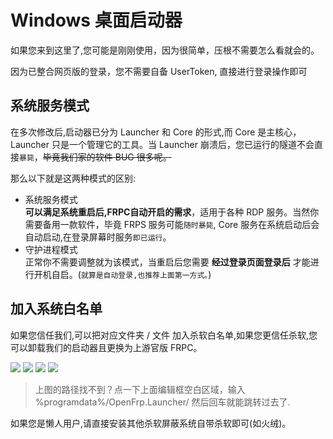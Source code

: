 # Windows 桌面启动器

如果您来到这里了,您可能是刚刚使用，因为很简单，压根不需要怎么看就会的。

因为已整合网页版的登录，您不需要自备 UserToken, 直接进行登录操作即可 

## 系统服务模式

在多次修改后,启动器已分为 Launcher 和 Core 的形式,而 Core 是主核心，Launcher 只是一个管理它的工具。当 Launcher 崩溃后，您已运行的隧道不会直接`暴毙`，~~毕竟我们家的软件 BUG 很多呢。~~

那么以下就是这两种模式的区别:

* 系统服务模式<br/>
  **可以满足系统重启后,FRPC自动开启的需求**，适用于各种 RDP 服务。当然你需要备用一款软件，毕竟 FRPS 服务可能`随时暴毙`, Core 服务在系统启动后会自动启动,在登录屏幕时服务`即已运行`。
* 守护进程模式<br/>
  正常你不需要调整就为该模式，当重启后您需要 **经过登录页面登录后** 才能进行开机自启。(`就算是自动登录,也推荐上面第一方式。`)

## 加入系统白名单

如果您信任我们,可以把对应文件夹 / 文件 加入杀软白名单,如果您更信任杀软,您可以卸载我们的启动器且更换为上游官版 FRPC。

![](./image/readme/antiv.png)
![](./image/readme/antib.png)
![](./image/readme/antin.png)
![](./image/readme/antim.png)

> 上图的路径找不到？点一下上面编辑框空白区域，输入 %programdata%/OpenFrp.Launcher/ 然后回车就能跳转过去了.

如果您是懒人用户,请直接安装其他杀软屏蔽系统自带杀软即可(如火绒)。
